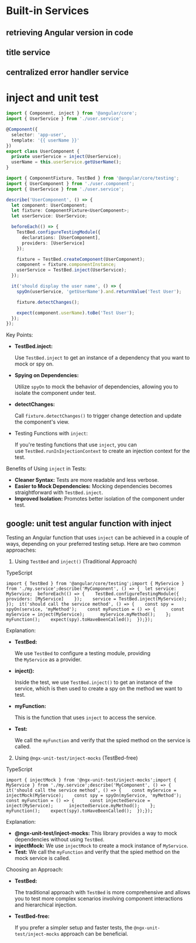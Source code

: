 
# Built-in Services

## retrieving Angular version in code

## title service

## centralized error handler service




# inject and unit test

```typescript
import { Component, inject } from '@angular/core';
import { UserService } from './user.service';

@Component({
  selector: 'app-user',
  template: '{{ userName }}'
})
export class UserComponent {
  private userService = inject(UserService);
  userName = this.userService.getUserName();
}

import { ComponentFixture, TestBed } from '@angular/core/testing';
import { UserComponent } from './user.component';
import { UserService } from './user.service';

describe('UserComponent', () => {
  let component: UserComponent;
  let fixture: ComponentFixture<UserComponent>;
  let userService: UserService;

  beforeEach(() => {
    TestBed.configureTestingModule({
      declarations: [UserComponent],
      providers: [UserService] 
    });

    fixture = TestBed.createComponent(UserComponent);
    component = fixture.componentInstance;
    userService = TestBed.inject(UserService); 
  });

  it('should display the user name', () => {
    spyOn(userService, 'getUserName').and.returnValue('Test User'); 

    fixture.detectChanges();

    expect(component.userName).toBe('Test User');
  });
});
```
Key Points:

- **TestBed.inject:**
    
    Use `TestBed.inject` to get an instance of a dependency that you want to mock or spy on.
    
- **Spying on Dependencies:**
    
    Utilize `spyOn` to mock the behavior of dependencies, allowing you to isolate the component under test.
    
- **detectChanges:**
    
    Call `fixture.detectChanges()` to trigger change detection and update the component's view.
    
- Testing Functions with `inject`:
    
    If you're testing functions that use `inject`, you can use `TestBed.runInInjectionContext` to create an injection context for the test.
    

Benefits of Using `inject` in Tests:

- **Cleaner Syntax:** Tests are more readable and less verbose.
- **Easier to Mock Dependencies:** Mocking dependencies becomes straightforward with `TestBed.inject`.
- **Improved Isolation:** Promotes better isolation of the component under test.


## google: unit test angular function with inject

Testing an Angular function that uses `inject` can be achieved in a couple of ways, depending on your preferred testing setup. Here are two common approaches:

1. Using `TestBed` and `inject()` (Traditional Approach)

TypeScript

```
import { TestBed } from '@angular/core/testing';import { MyService } from './my.service';describe('MyComponent', () => {  let service: MyService;  beforeEach(() => {    TestBed.configureTestingModule({      providers: [MyService]    });    service = TestBed.inject(MyService);  });  it('should call the service method', () => {    const spy = spyOn(service, 'myMethod');    const myFunction = () => {      const myService = inject(MyService);      myService.myMethod();    };    myFunction();    expect(spy).toHaveBeenCalled();  });});
```

Explanation:

- **TestBed:**
    
    We use `TestBed` to configure a testing module, providing the `MyService` as a provider.
    
- **inject():**
    
    Inside the test, we use `TestBed.inject()` to get an instance of the service, which is then used to create a spy on the method we want to test.
    
- **myFunction:**
    
    This is the function that uses `inject` to access the service.
    
- **Test:**
    
    We call the `myFunction` and verify that the spied method on the service is called.
    

2. Using `@ngx-unit-test/inject-mocks` (TestBed-free)

TypeScript

```
import { injectMock } from '@ngx-unit-test/inject-mocks';import { MyService } from './my.service';describe('MyComponent', () => {  it('should call the service method', () => {    const myService = injectMock(MyService);    const spy = spyOn(myService, 'myMethod');    const myFunction = () => {      const injectedService = inject(MyService);      injectedService.myMethod();    };    myFunction();    expect(spy).toHaveBeenCalled();  });});
```

Explanation:

- **@ngx-unit-test/inject-mocks:** This library provides a way to mock dependencies without using `TestBed`.
- **injectMock:** We use `injectMock` to create a mock instance of `MyService`.
- **Test:** We call the `myFunction` and verify that the spied method on the mock service is called.

Choosing an Approach:

- **TestBed:**
    
    The traditional approach with `TestBed` is more comprehensive and allows you to test more complex scenarios involving component interactions and hierarchical injection.
    
- **TestBed-free:**
    
    If you prefer a simpler setup and faster tests, the `@ngx-unit-test/inject-mocks` approach can be beneficial.